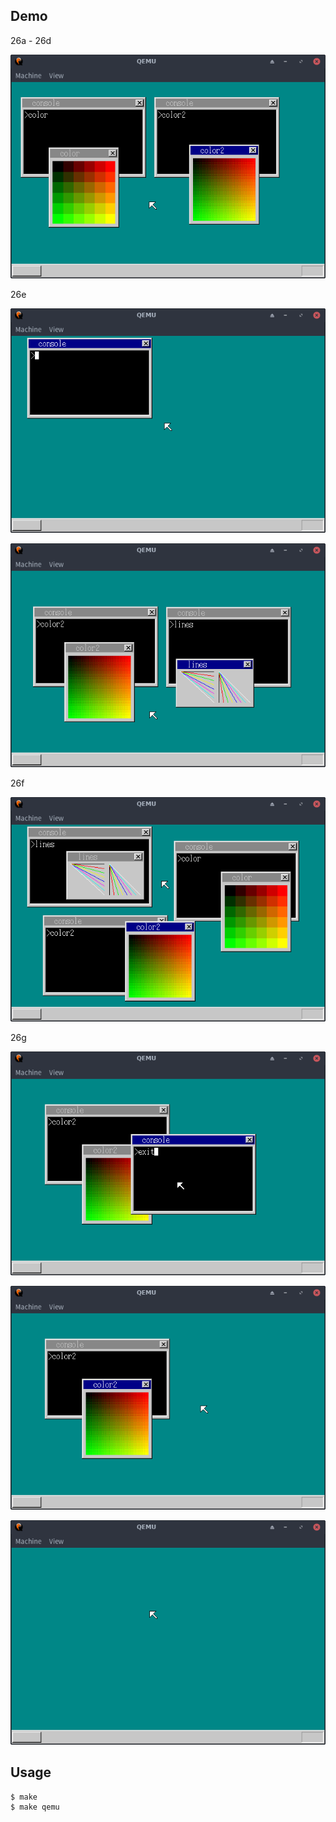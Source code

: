 ## Demo

26a - 26d

![template](https://github.com/watermelon892/OSPractice/blob/master/26_FasterWindowMovement/pic/26a.png)

26e

![template](https://github.com/watermelon892/OSPractice/blob/master/26_FasterWindowMovement/pic/26e-1.png)

![template](https://github.com/watermelon892/OSPractice/blob/master/26_FasterWindowMovement/pic/26e-2.png)

26f

![template](https://github.com/watermelon892/OSPractice/blob/master/26_FasterWindowMovement/pic/26f.png)

26g

![template](https://github.com/watermelon892/OSPractice/blob/master/26_FasterWindowMovement/pic/26g-1.png)

![template](https://github.com/watermelon892/OSPractice/blob/master/26_FasterWindowMovement/pic/26g-2.png)

![template](https://github.com/watermelon892/OSPractice/blob/master/26_FasterWindowMovement/pic/26g-3.png)

## Usage

```
$ make
$ make qemu
```
